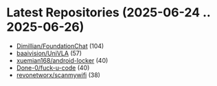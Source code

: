# Latest Repositories (2025-06-24 .. 2025-06-26)

- [Dimillian/FoundationChat](https://github.com/Dimillian/FoundationChat) (104)
- [baaivision/UniVLA](https://github.com/baaivision/UniVLA) (57)
- [xuemian168/android-locker](https://github.com/xuemian168/android-locker) (40)
- [Done-0/fuck-u-code](https://github.com/Done-0/fuck-u-code) (40)
- [revonetworx/scanmywifi](https://github.com/revonetworx/scanmywifi) (38)
